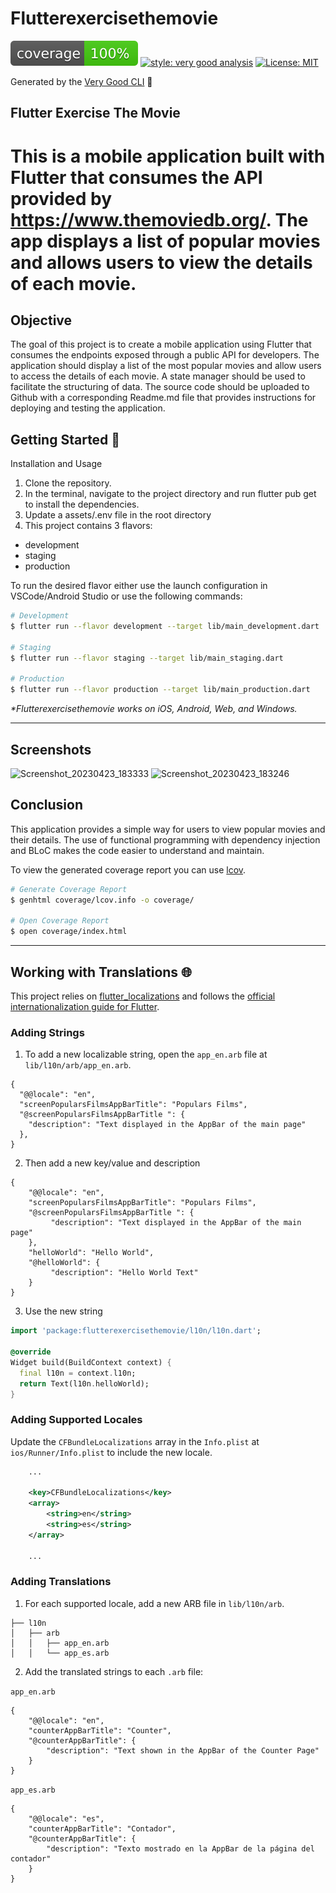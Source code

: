 # Flutterexercisethemovie

![coverage][coverage_badge]
[![style: very good analysis][very_good_analysis_badge]][very_good_analysis_link]
[![License: MIT][license_badge]][license_link]

Generated by the [Very Good CLI][very_good_cli_link] 🤖

Flutter Exercise The Movie
---

# This is a mobile application built with Flutter that consumes the API provided by https://www.themoviedb.org/. The app displays a list of popular movies and allows users to view the details of each movie.

## Objective
The goal of this project is to create a mobile application using Flutter that consumes the endpoints exposed through a public API for developers. The application should display a list of the most popular movies and allow users to access the details of each movie. A state manager should be used to facilitate the structuring of data. The source code should be uploaded to Github with a corresponding Readme.md file that provides instructions for deploying and testing the application.
 

## Getting Started 🚀

Installation and Usage

1. Clone the repository.
2. In the terminal, navigate to the project directory and run flutter pub get to install the 
   dependencies.
3. Update a assets/.env file in the root directory 
4. This project contains 3 flavors:

- development
- staging
- production

To run the desired flavor either use the launch configuration in VSCode/Android Studio or use the following commands:

```sh
# Development
$ flutter run --flavor development --target lib/main_development.dart

# Staging
$ flutter run --flavor staging --target lib/main_staging.dart

# Production
$ flutter run --flavor production --target lib/main_production.dart
```

_\*Flutterexercisethemovie works on iOS, Android, Web, and Windows._

---
## Screenshots
<img width="260" alt="Screenshot_20230423_183333" src="https://user-images.githubusercontent.com/81862291/233869828-05788112-dcdc-4279-9e75-526ed2003c9b.png">
<img width="260" alt="Screenshot_20230423_183246" src="https://user-images.githubusercontent.com/81862291/233869838-fcf33b0d-1f06-4901-b1a6-fcc51b7fd48f.png">


## Conclusion
This application provides a simple way for users to view popular movies and their details. The use of functional programming with dependency injection and BLoC makes the code easier to understand and maintain.
 
To view the generated coverage report you can use [lcov](https://github.com/linux-test-project/lcov).

```sh
# Generate Coverage Report
$ genhtml coverage/lcov.info -o coverage/

# Open Coverage Report
$ open coverage/index.html
```

---

## Working with Translations 🌐

This project relies on [flutter_localizations][flutter_localizations_link] and follows the [official internationalization guide for Flutter][internationalization_link].

### Adding Strings

1. To add a new localizable string, open the `app_en.arb` file at `lib/l10n/arb/app_en.arb`.

```arb
{
  "@@locale": "en",
  "screenPopularsFilmsAppBarTitle": "Populars Films",
  "@screenPopularsFilmsAppBarTitle ": {
    "description": "Text displayed in the AppBar of the main page"
  },
}
```

2. Then add a new key/value and description

```arb
{
    "@@locale": "en",
    "screenPopularsFilmsAppBarTitle": "Populars Films",
    "@screenPopularsFilmsAppBarTitle ": {
         "description": "Text displayed in the AppBar of the main page"
    },
    "helloWorld": "Hello World",
    "@helloWorld": {
         "description": "Hello World Text"
    }
}
```

3. Use the new string

```dart
import 'package:flutterexercisethemovie/l10n/l10n.dart';

@override
Widget build(BuildContext context) {
  final l10n = context.l10n;
  return Text(l10n.helloWorld);
}
```

### Adding Supported Locales

Update the `CFBundleLocalizations` array in the `Info.plist` at `ios/Runner/Info.plist` to include the new locale.

```xml
    ...

    <key>CFBundleLocalizations</key>
	<array>
		<string>en</string>
		<string>es</string>
	</array>

    ...
```

### Adding Translations

1. For each supported locale, add a new ARB file in `lib/l10n/arb`.

```
├── l10n
│   ├── arb
│   │   ├── app_en.arb
│   │   └── app_es.arb
```

2. Add the translated strings to each `.arb` file:

`app_en.arb`

```arb
{
    "@@locale": "en",
    "counterAppBarTitle": "Counter",
    "@counterAppBarTitle": {
        "description": "Text shown in the AppBar of the Counter Page"
    }
}
```

`app_es.arb`

```arb
{
    "@@locale": "es",
    "counterAppBarTitle": "Contador",
    "@counterAppBarTitle": {
        "description": "Texto mostrado en la AppBar de la página del contador"
    }
}
```

[coverage_badge]: coverage_badge.svg
[flutter_localizations_link]: https://api.flutter.dev/flutter/flutter_localizations/flutter_localizations-library.html
[internationalization_link]: https://flutter.dev/docs/development/accessibility-and-localization/internationalization
[license_badge]: https://img.shields.io/badge/license-MIT-blue.svg
[license_link]: https://opensource.org/licenses/MIT
[very_good_analysis_badge]: https://img.shields.io/badge/style-very_good_analysis-B22C89.svg
[very_good_analysis_link]: https://pub.dev/packages/very_good_analysis
[very_good_cli_link]: https://github.com/VeryGoodOpenSource/very_good_cli
